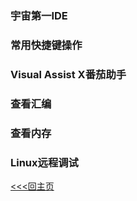 ### 宇宙第一IDE
### 常用快捷键操作
### Visual Assist X番茄助手
### 查看汇编
### 查看内存
### Linux远程调试

[<<<回主页](https://github.com/ora-cat/UE4Handbook)